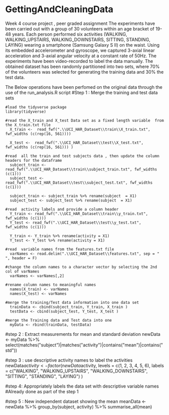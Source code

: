 # GettingAndCleaningData
Week  4  course project , peer graded assignment
The experiments have been carried out with a group of 30 volunteers within an age bracket of 19-48 years. Each person performed six activities (WALKING, WALKING_UPSTAIRS, WALKING_DOWNSTAIRS, SITTING, STANDING, LAYING) wearing a smartphone (Samsung Galaxy S II) on the waist. Using its embedded accelerometer and gyroscope, we captured 3-axial linear acceleration and 3-axial angular velocity at a constant rate of 50Hz. The experiments have been video-recorded to label the data manually. The obtained dataset has been randomly partitioned into two sets, where 70% of the volunteers was selected for generating the training data and 30% the test data. 

The Below operations have been perfomed on the original data through the use of the run_analysis.R script 
#Step 1 : Merge the training and test data sets 

    #load the tidyverse package 
    library(tidyverse)
    
    #read the X_train and X_test Data set as a fixed length variable  from the X_train.txt file 
      X_train <-  read_fwf(".\\UCI_HAR_Dataset\\train\\X_train.txt", fwf_widths (c(rep(16, 561))))
      
      X_test <-  read_fwf(".\\UCI_HAR_Dataset\\test\\X_test.txt", fwf_widths (c(rep(16, 561))) )
    
    #read  all the train and test subjects data , then update the column headers for the dataframe
      subject_train <- read_fwf(".\\UCI_HAR_Dataset\\train\\subject_train.txt", fwf_widths (c(1)))
      subject_test <- read_fwf(".\\UCI_HAR_Dataset\\test\\subject_test.txt", fwf_widths (c(1)))
    
      subject_train <- subject_train %>% rename(subject  = X1)
      subject_test <- subject_test %>% rename(subject  = X1)
    
    #read  activity labels and provide a column header 
      Y_train <- read_fwf(".\\UCI_HAR_Dataset\\train\\y_train.txt", fwf_widths (c(1)))
      Y_test <- read_fwf(".\\UCI_HAR_Dataset\\test\\y_test.txt", fwf_widths (c(1)))
      
      Y_train <- Y_train %>% rename(activity = X1)
      Y_test <- Y_test %>% rename(activity = X1)
      
    #read  variable names from the features.txt file 
      varNames <- read.delim(".\\UCI_HAR_Dataset\\features.txt", sep = " ", header = F)
    
    #change the column names to a character vector by selecting the 2nd col of varNames
      varNames <- varNames[,2]
    
    #rename column names to meaningful names
      names(X_train) <- varNames
      names(X_test) <- varNames
    
    #merge the training/Test data information into one data set 
      trainData <- cbind(subject_train, Y_train, X_train )
      testData <- cbind(subject_test, Y_test, X_test )
      
    #merge the Training data and Test data into one 
      myData <- rbind(trainData, testData)
      
#step 2 : Extract measurements for mean and standard deviation 
      newData <- myData %>% select(matches("subject")|matches("activity")|contains("mean")|contains("std"))
   
         
#step 3 : use descriptive activity names to label the activities
    newData$activity <- factor(newData$activity,
                               levels = c(1, 2, 3, 4, 5, 6),
                               labels = c("WALKING", "WALKING_UPSTAIRS", "WALKING_DOWNSTAIRS", 
                                          "SITTING", "STANDING", "LAYING") ) 
    
    
#step 4: Appropriately labels the data set with descriptive variable names
    #Already done as part of the step 1 
    
#step 5 : New independent dataset showing the mean 
    meanData <- newData %>% group_by(subject, activity) %>%
                              summarise_all(mean)
      
